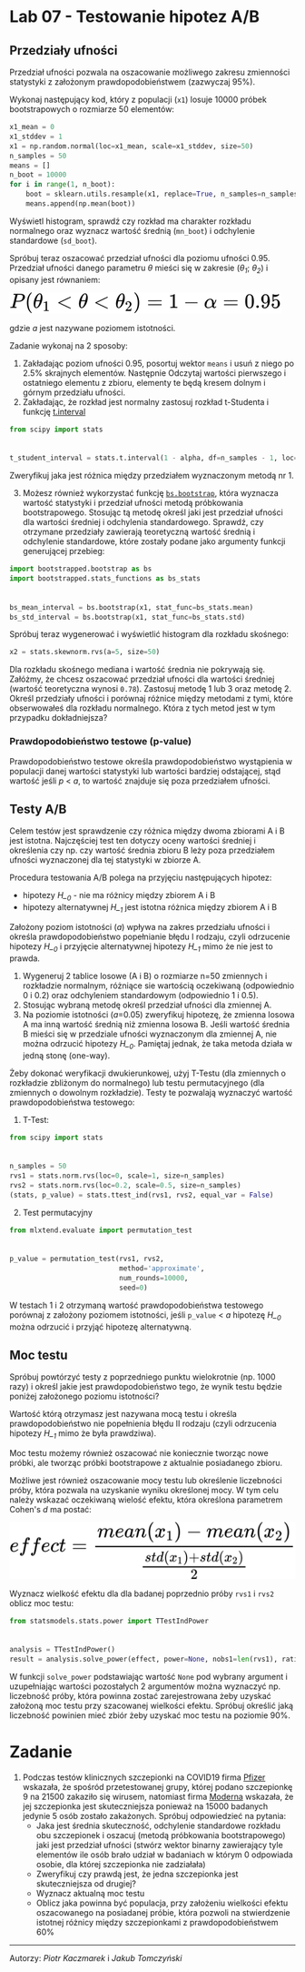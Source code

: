 # Lab 07 - Testowanie hipotez A/B
<!-- <-- https://www.kaggle.com/pmarcelino/comprehensive-data-exploration-with-python> -->

## Przedziały ufności
Przedział ufności pozwala na oszacowanie możliwego zakresu zmienności statystyki z założonym prawdopodobieństwem (zazwyczaj 95%).

Wykonaj następujący kod, który z populacji (`x1`) losuje 10000 próbek bootstrapowych o rozmiarze 50 elementów:
```python
x1_mean = 0
x1_stddev = 1
x1 = np.random.normal(loc=x1_mean, scale=x1_stddev, size=50)
n_samples = 50
means = []
n_boot = 10000
for i in range(1, n_boot):
    boot = sklearn.utils.resample(x1, replace=True, n_samples=n_samples)
    means.append(np.mean(boot))
```
Wyświetl histogram, sprawdź czy rozkład ma charakter rozkładu normalnego oraz wyznacz wartość średnią (`mn_boot`) i odchylenie standardowe (`sd_boot`).

Spróbuj teraz oszacować przedział ufności dla poziomu ufności 0.95. 
Przedział ufności danego parametru *θ* mieści się w zakresie (*θ<sub>1</sub>*; *θ<sub>2</sub>*) i opisany jest równaniem:

![przedzial_ufnosci](_images/lab_07/przedzial_ufnosci.svg)

gdzie *ɑ* jest nazywane poziomem istotności.

Zadanie wykonaj na 2 sposoby:
1. Zakładając poziom ufności 0.95, posortuj wektor `means` i usuń z niego po 2.5% skrajnych elementów. Następnie Odczytaj wartości pierwszego i ostatniego elementu z  zbioru, elementy te będą kresem dolnym i górnym przedziału ufności.
2. Zakładając, że rozkład jest normalny zastosuj rozkład t-Studenta i funkcję  [t.interval](https://docs.scipy.org/doc/scipy/reference/generated/scipy.stats.t.html)
   
```python
from scipy import stats


t_student_interval = stats.t.interval(1 - alpha, df=n_samples - 1, loc=np.mean(x1), scale=np.std(x1) / np.sqrt(len(x1)))  # uwaga! pierwszy parametr oznacza poziom ufności 
```
   
Zweryfikuj jaka jest różnica między przedziałem wyznaczonym metodą nr 1.

3. Możesz również wykorzystać funkcję [`bs.bootstrap`](https://pypi.org/project/bootstrapped/), która wyznacza wartość statystyki i przedział ufności metodą próbkowania bootstrapowego. Stosując tą metodę określ jaki jest przedział ufności dla wartości średniej i odchylenia standardowego. Sprawdź, czy otrzymane przedziały zawierają teoretyczną wartość średnią i odchylenie standardowe, które zostały podane jako argumenty funkcji generującej przebieg:


```python
import bootstrapped.bootstrap as bs
import bootstrapped.stats_functions as bs_stats


bs_mean_interval = bs.bootstrap(x1, stat_func=bs_stats.mean)
bs_std_interval = bs.bootstrap(x1, stat_func=bs_stats.std)
```

Spróbuj teraz wygenerować i wyświetlić histogram dla rozkładu skośnego:

```python
x2 = stats.skewnorm.rvs(a=5, size=50)
```

Dla rozkładu skośnego mediana i wartość średnia nie pokrywają się. Załóżmy, że chcesz oszacować przedział ufności dla wartości średniej (wartość teoretyczna wynosi `0.78`). Zastosuj metodę 1 lub 3 oraz metodę 2. Określ przedziały ufności i porównaj różnice między metodami z tymi, które obserwowałeś dla rozkładu normalnego. Która z tych metod jest w tym przypadku dokładniejsza?

### Prawdopodobieństwo testowe (p-value)

Prawdopodobieństwo testowe określa prawdopodobieństwo wystąpienia w populacji danej wartości statystyki lub wartości bardziej odstającej, stąd wartość jeśli *p* < *ɑ*, to wartość znajduje się poza przedziałem ufności.

## Testy A/B

Celem testów jest sprawdzenie czy różnica między dwoma zbiorami A i B jest istotna. Najczęściej test ten dotyczy oceny wartości średniej i określenia czy np. czy wartość średnia zbioru B leży poza przedziałem ufności wyznaczonej dla tej statystyki w zbiorze A.

Procedura testowania A/B polega na przyjęciu następujących hipotez:
- hipotezy *H_<sub>0</sub>* - nie ma różnicy między zbiorem A i B
- hipotezy alternatywnej *H_<sub>1</sub>* jest istotna różnica między zbiorem A i B

Założony poziom istotności (*ɑ*) wpływa na zakres przedziału ufności i określa prawdopodobieństwo popełnianie błędu I rodzaju, czyli odrzucenie hipotezy *H_<sub>0</sub>* i przyjęcie alternatywnej hipotezy *H_<sub>1</sub>* mimo że nie jest to prawda.

1. Wygeneruj 2 tablice losowe (A i B) o rozmiarze n=50 zmiennych i rozkładzie normalnym, różniące sie wartością oczekiwaną (odpowiednio 0 i 0.2) oraz odchyleniem standardowym (odpowiednio 1 i 0.5). 
2. Stosując wybraną metodę określ przedział ufności dla zmiennej A.
3. Na poziomie istotności (*ɑ*=0.05) zweryfikuj hipotezę, że zmienna losowa A ma inną wartość średnią niż zmienna losowa B. Jeśli wartość średnia B mieści się w przedziale ufności wyznaczonym dla zmiennej A, nie można odrzucić hipotezy *H_<sub>0</sub>*. Pamiętaj jednak, że taka metoda działa w jedną stonę (one-way).

Żeby dokonać weryfikacji dwukierunkowej, użyj T-Testu (dla zmiennych o rozkładzie zbliżonym do normalnego) lub testu permutacyjnego (dla zmiennych o dowolnym rozkładzie). Testy te pozwalają wyznaczyć wartość prawdopodobieństwa testowego:

1. T-Test:
```python
from scipy import stats


n_samples = 50
rvs1 = stats.norm.rvs(loc=0, scale=1, size=n_samples)
rvs2 = stats.norm.rvs(loc=0.2, scale=0.5, size=n_samples)
(stats, p_value) = stats.ttest_ind(rvs1, rvs2, equal_var = False)
```

2. Test permutacyjny
```python
from mlxtend.evaluate import permutation_test


p_value = permutation_test(rvs1, rvs2,
                           method='approximate',
                           num_rounds=10000,
                           seed=0)
```
 W testach 1 i 2 otrzymaną wartość prawdopodobieństwa testowego porównaj z założony poziomem istotności, jeśli `p_value` < *ɑ* hipotezę *H_<sub>0</sub>* można odrzucić i przyjąć hipotezę alternatywną.

 ## Moc testu 
 
 Spróbuj powtórzyć testy z poprzedniego punktu wielokrotnie (np. 1000 razy) i określ jakie jest prawdopodobieństwo tego, że wynik testu będzie poniżej założonego poziomu istotności?

 Wartość którą otrzymasz jest nazywana mocą testu i określa prawdopodobieństwo nie popełnienia błędu II rodzaju (czyli odrzucenia hipotezy *H_<sub>1</sub>* mimo że była prawdziwa).

 Moc testu możemy również oszacować nie koniecznie tworząc nowe próbki, ale tworząc próbki bootstrapowe z aktualnie posiadanego zbioru.

 Możliwe jest również oszacowanie mocy testu lub określenie liczebności próby, która pozwala na uzyskanie wyniku określonej mocy.
 W tym celu należy wskazać oczekiwaną wielość efektu, która określona parametrem Cohen's *d* ma postać:

![effect_size](_images/lab_07/effect_size.svg)

 Wyznacz wielkość efektu dla dla badanej poprzednio próby `rvs1` i `rvs2` oblicz moc testu: 
 ```python
from statsmodels.stats.power import TTestIndPower
 
 
analysis = TTestIndPower()
result = analysis.solve_power(effect, power=None, nobs1=len(rvs1), ratio=1.0, alpha=alpha)
 ```

 W funkcji `solve_power` podstawiając wartość `None` pod wybrany argument i uzupełniając wartości pozostałych 2 argumentów można wyznaczyć np. liczebność próby, która powinna zostać zarejestrowana żeby uzyskać założoną moc testu przy szacowanej wielkości  efektu. Spróbuj określić jaką liczebność powinien mieć zbiór żeby uzyskać moc testu na poziomie 90%.


 # Zadanie
1. Podczas testów klinicznych szczepionki na COVID19 firma [Pfizer](https://www.pfizer.com/news/press-release/press-release-detail/pfizer-and-biontech-conclude-phase-3-study-covid-19-vaccine) wskazała, że spośród przetestowanej grupy, której podano szczepionkę 9 na 21500 zakaziło się wirusem, natomiast firma [Moderna](https://www.bbc.com/news/health-54902908) wskazała, że jej szczepionka jest skuteczniejsza ponieważ na 15000 badanych jedynie 5 osób zostało zakażonych. Spróbuj odpowiedzieć na pytania:
   - Jaka jest średnia skuteczność, odchylenie standardowe rozkładu obu szczepionek i oszacuj (metodą próbkowania bootstrapowego) jaki jest przedział ufności (stwórz wektor binarny zawierający tyle elementów ile osób brało udział w badaniach w którym 0 odpowiada osobie, dla której szczepionka nie zadziałała)
   - Zweryfikuj czy prawdą jest, że jedna szczepionka jest skuteczniejsza od drugiej?
   - Wyznacz aktualną moc testu
   - Oblicz jaka powinna być populacja, przy założeniu wielkości efektu oszacowanego na posiadanej próbie, która pozwoli na stwierdzenie istotnej różnicy między szczepionkami z prawdopodobieństwem 60% 




<!-- ## Testowanie hipotez dla rozkładów wielomianowych (multinomiar distribution) -->


---
Autorzy: *Piotr Kaczmarek* i *Jakub Tomczyński*
